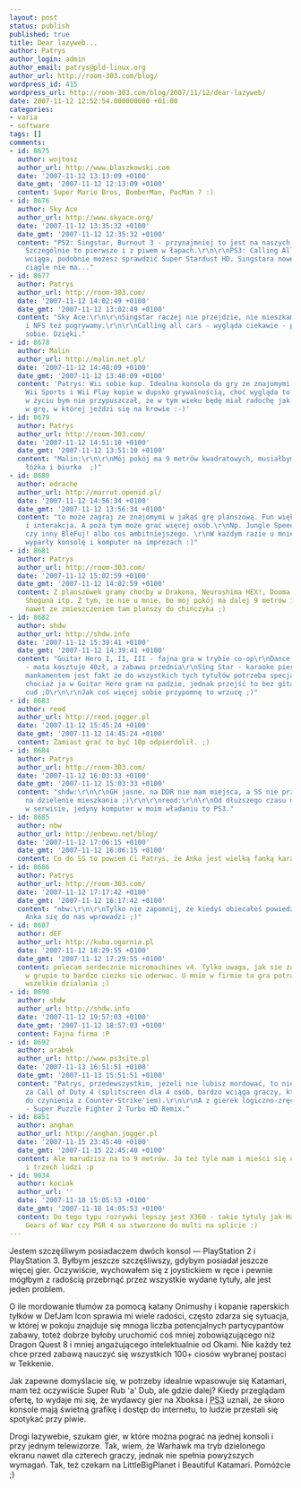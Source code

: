 ```yaml
---
layout: post
status: publish
published: true
title: Dear lazyweb...
author: Patrys
author_login: admin
author_email: patrys@pld-linux.org
author_url: http://room-303.com/blog/
wordpress_id: 415
wordpress_url: http://room-303.com/blog/2007/11/12/dear-lazyweb/
date: 2007-11-12 12:52:54.000000000 +01:00
categories:
- varia
- software
tags: []
comments:
- id: 8675
  author: wojtosz
  author_url: http://www.blaszkowski.com
  date: '2007-11-12 13:13:09 +0100'
  date_gmt: '2007-11-12 12:13:09 +0100'
  content: Super Mario Bros, BomberMan, PacMan ? :)
- id: 8676
  author: Sky Ace
  author_url: http://www.skyace.org/
  date: '2007-11-12 13:35:32 +0100'
  date_gmt: '2007-11-12 12:35:32 +0100'
  content: "PS2: Singstar, Burnout 3 - przynajmniej to jest na naszych imprezach obowiązkowe.
    Szczególnie to pierwsze i z piwem w łapach.\r\n\r\nPS3: Calling All Cars - całkiem
    wciąga, podobnie możesz sprawdzić Super Stardust HD. Singstara nowego jeszcze
    ciągle nie ma..."
- id: 8677
  author: Patrys
  author_url: http://room-303.com/
  date: '2007-11-12 14:02:49 +0100'
  date_gmt: '2007-11-12 13:02:49 +0100'
  content: "Sky Ace:\r\n\r\nSingstar raczej nie przejdzie, nie mieszkam sam ;) W Burnouty
    i NFS też pogrywamy.\r\n\r\nCalling all cars - wygląda ciekawie - pociągnę demo
    sobie. Dzięki."
- id: 8678
  author: Malin
  author_url: http://malin.net.pl/
  date: '2007-11-12 14:48:09 +0100'
  date_gmt: '2007-11-12 13:48:09 +0100'
  content: 'Patrys: Wii sobie kup. Idealna konsola do gry ze znajomymi przy piwie.
    Wii Sports i Wii Play kopie w dupsko grywalnością, choć wygląda to nijako. Poważnie,
    w życiu bym nie przypuszczał, że w tym wieku będę miał radochę jak dziecko z grania
    w grę, w której jeździ się na krowie :-)'
- id: 8679
  author: Patrys
  author_url: http://room-303.com/
  date: '2007-11-12 14:51:10 +0100'
  date_gmt: '2007-11-12 13:51:10 +0100'
  content: "Malin:\r\n\r\nMój pokój ma 9 metrów kwadratowych, musiałbym pozbyć się
    łóżka i biurka  ;)"
- id: 8680
  author: edrache
  author_url: http://marrut.openid.pl/
  date: '2007-11-12 14:56:34 +0100'
  date_gmt: '2007-11-12 13:56:34 +0100'
  content: "to może zagraj ze znajomymi w jakąś grę planszową. Fun większy tak jak
    i interakcja. A poza tym może grać więcej osób.\r\nNp. Jungle Speed, Saboteur
    czy inny BleFuj! albo coś ambitniejszego. \r\nW każdym razie u mnie planszówki
    wyparły konsolę i komputer na imprezach :)"
- id: 8681
  author: Patrys
  author_url: http://room-303.com/
  date: '2007-11-12 15:02:59 +0100'
  date_gmt: '2007-11-12 14:02:59 +0100'
  content: Z planszówek gramy choćby w Drakona, Neuroshima HEX!, Dooma, Descenta,
    Shoguna itp. Z tym, że nie u mnie, bo mój pokój ma dalej 9 metrów i byłby problem
    nawet ze zmieszczeniem tam planszy do chińczyka ;)
- id: 8682
  author: shdw
  author_url: http://shdw.info
  date: '2007-11-12 15:39:41 +0100'
  date_gmt: '2007-11-12 14:39:41 +0100'
  content: "Guitar Hero I, II, III - fajna gra w trybie co-op\r\nDance Dance Revolution
    - mata kosztuje 40zł, a zabawa przednia\r\nSing Star - karaoke pierwsza klasa\r\n\r\nJedynym
    mankamentem jest fakt że do wszystkich tych tytułów potrzeba specjalnych kontrolerów,
    chociaż ja w Guitar Hero gram na padzie, jednak przejść to bez gitary to istny
    cud ;D\r\n\r\nJak coś więcej sobie przypomnę to wrzucę ;)"
- id: 8683
  author: reod
  author_url: http://reod.jogger.pl
  date: '2007-11-12 15:45:24 +0100'
  date_gmt: '2007-11-12 14:45:24 +0100'
  content: Zamiast grać to być 10p odpierdolił. ;)
- id: 8684
  author: Patrys
  author_url: http://room-303.com/
  date: '2007-11-12 16:03:33 +0100'
  date_gmt: '2007-11-12 15:03:33 +0100'
  content: "shdw:\r\n\r\nGH jasne, na DDR nie mam miejsca, a SS nie przejdzie ze względu
    na dzielenie mieszkania ;)\r\n\r\nreod:\r\n\r\nOd dłuższego czasu mam laptopa
    w serwisie, jedyny komputer w moim władaniu to PS3."
- id: 8685
  author: nbw
  author_url: http://enbewu.net/blog/
  date: '2007-11-12 17:06:15 +0100'
  date_gmt: '2007-11-12 16:06:15 +0100'
  content: Co do SS to powiem Ci Patrys, że Anka jest wielką fanką karaoke ;)
- id: 8686
  author: Patrys
  author_url: http://room-303.com/
  date: '2007-11-12 17:17:42 +0100'
  date_gmt: '2007-11-12 16:17:42 +0100'
  content: "nbw:\r\n\r\nTylko nie zapomnij, że kiedyś obiecałeś powiedzieć, jak już
    Anka się do nas wprowadzi ;)"
- id: 8687
  author: dEF
  author_url: http://kuba.ogarnia.pl
  date: '2007-11-12 18:29:55 +0100'
  date_gmt: '2007-11-12 17:29:55 +0100'
  content: polecam serdecznie micromachines v4. Tylko uwaga, jak sie zacznie grac
    w grupie to bardzo ciezko sie oderwac. U mnie w firmie ta gra potrafila sparalizowac
    wszelkie dzialania ;)
- id: 8690
  author: shdw
  author_url: http://shdw.info
  date: '2007-11-12 19:57:03 +0100'
  date_gmt: '2007-11-12 18:57:03 +0100'
  content: Fajna firma :P
- id: 8692
  author: arabek
  author_url: http://www.ps3site.pl
  date: '2007-11-13 16:51:51 +0100'
  date_gmt: '2007-11-13 15:51:51 +0100'
  content: "Patrys, przedewszystkim, jeżeli nie lubisz mordować, to nie zabieraj się
    za Call of Duty 4 (splitscreen dla 4 osób, bardzo wciąga graczy, którzy mieli
    do czynienia z Counter-Strike'iem).\r\n\r\nA z gierek logiczno-zręcznościowych
    - Super Puzzle Fighter 2 Turbo HD Remix."
- id: 8851
  author: anghan
  author_url: http://anghan.jogger.pl
  date: '2007-11-15 23:45:40 +0100'
  date_gmt: '2007-11-15 22:45:40 +0100'
  content: Ale marudzisz na to 9 metrów. Ja też tyle mam i mieści się cały internet
    i trzech ludzi :p
- id: 9034
  author: kociak
  author_url: ''
  date: '2007-11-18 15:05:53 +0100'
  date_gmt: '2007-11-18 14:05:53 +0100'
  content: Do tego typu rozrywki lepszy jest X360 - takie tytuly jak Halo 3 (miod...),
    Gears of War czy PGR 4 sa stworzone do multi na splicie :)
---
```

<p>Jestem szczęśliwym posiadaczem dwóch konsol — PlayStation 2 i PlayStation 3. Byłbym jeszcze szczęśliwszy, gdybym posiadał jeszcze więcej gier. Oczywiście, wychowałem się z joystickiem w ręce i pewnie mógłbym z radością przebrnąć przez wszystkie wydane tytuły, ale jest jeden problem.</p>

<p>O ile mordowanie tłumów za pomocą katany Onimushy i kopanie raperskich tyłków w DefJam Icon sprawia mi wiele radości, często zdarza się sytuacja, w której w pokoju znajduje się mnoga liczba potencjalnych partycypantów zabawy, toteż dobrze byłoby uruchomić coś mniej zobowiązującego niż Dragon Quest 8 i mniej angażującego intelektualnie od Okami. Nie każdy też chce przed zabawą nauczyć się wszystkich 100+ ciosów wybranej postaci w Tekkenie.</p>

<p>Jak zapewne domyślacie się, w potrzeby idealnie wpasowuje się Katamari, mam też oczywiście Super Rub 'a' Dub, ale gdzie dalej? Kiedy przeglądam ofertę, to wydaje mi się, że wydawcy gier na Xboksa i <abbr title="PlayStation 3">PS3</abbr> uznali, że skoro konsole mają świetną grafikę i dostęp do internetu, to ludzie przestali się spotykać przy piwie.</p>

<p>Drogi lazywebie, szukam gier, w które można pograć na jednej konsoli i przy jednym telewizorze. Tak, wiem, że Warhawk ma tryb dzielonego ekranu nawet dla czterech graczy, jednak nie spełnia powyższych wymagań. Tak, też czekam na LittleBigPlanet i Beautiful Katamari. Pomóżcie ;)</p>
